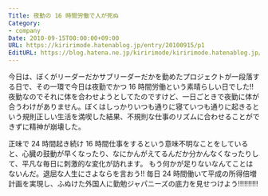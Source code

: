 ```yaml
---
Title: 夜勤の 16 時間労働で人が死ぬ
Category:
- company
Date: 2010-09-15T00:00:00+09:00
URL: https://kiririmode.hatenablog.jp/entry/20100915/p1
EditURL: https://blog.hatena.ne.jp/kiririmode/kiririmode.hatenablog.jp/atom/entry/8454420450078211587
---
```



今日は、ぼくがリーダーだかサブリーダーだかを勤めたプロジェクトが一段落する日で、その一環で今日は夜勤でかつ 16 時間労働という素晴らしい日でした!! 
夜勤なのでそれに体を合わせようとしてたのですけど、一日ごときで夜勤に体が合うわけがありません。ぼくはしっかりいつも通りに寝ていつも通りに起きるという規則正しい生活を満喫した結果、不規則な仕事のリズムに合わせることができずに精神が崩壊した。

正味で 24 時間起き続け 16 時間仕事をするという意味不明なことをしていると、心臓の鼓動が早くなったり、なにかんがえてるんだか分かんなくなったりして、平凡な毎日に刺激的な変化が訪れます。
もう何かが足りないなんてことはないんだ。退屈な人生にさよならを言おう!! 毎日 24 時間働いて平成の所得倍増計画を実現し、ふぬけた外国人に勤勉ジャパニーズの底力を見せつけよう!!!!!!!!!!
